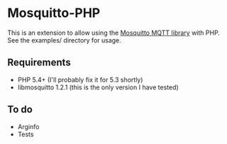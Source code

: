 # Mosquitto-PHP

This is an extension to allow using the [Mosquitto MQTT library](http://mosquitto.org) with PHP. See the examples/ directory for usage.

## Requirements

* PHP 5.4+ (I'll probably fix it for 5.3 shortly)
* libmosquitto 1.2.1 (this is the only version I have tested)

## To do

* Arginfo
* Tests
